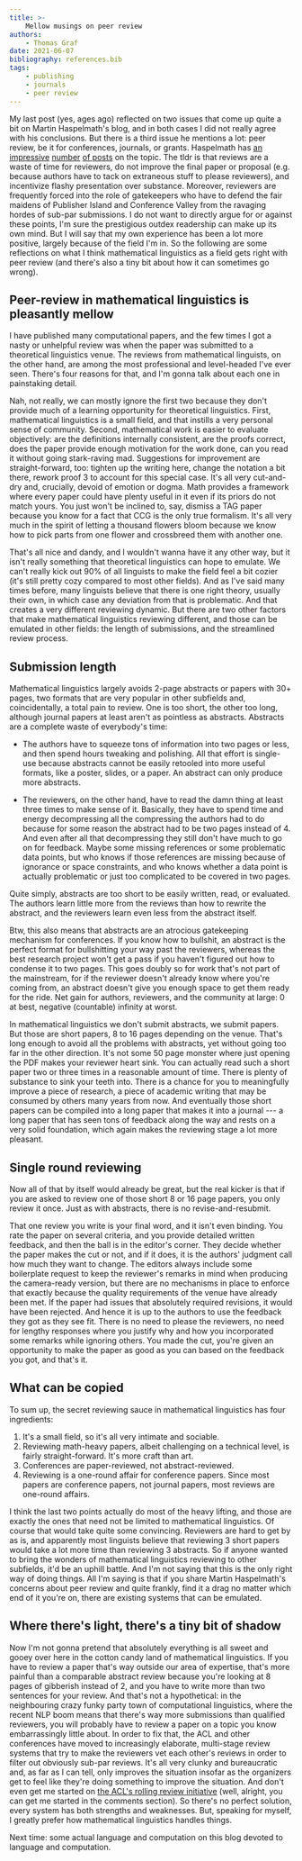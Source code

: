```yaml
---
title: >-
    Mellow musings on peer review
authors:
    - Thomas Graf
date: 2021-06-07
bibliography: references.bib
tags:
    - publishing
    - journals
    - peer review
---
```


<!-- START_SUMMARY_BLOCK -->
My last post (yes, ages ago) reflected on two issues that come up quite a bit on Martin Haspelmath's blog, and in both cases I did not really agree with his conclusions.
But there is a third issue he mentions a lot: peer review, be it for conferences, journals, or grants.
Haspelmath has [an](https://dlc.hypotheses.org/1138) [impressive](https://dlc.hypotheses.org/1070) [number](https://dlc.hypotheses.org/545) [of posts](https://dlc.hypotheses.org/2333#more-2333) on the topic.
The tldr is that reviews are a waste of time for reviewers, do not improve the final paper or proposal (e.g. because authors have to tack on extraneous stuff to please reviewers), and incentivize flashy presentation over substance.
Moreover, reviewers are frequently forced into the role of gatekeepers who have to defend the fair maidens of Publisher Island and Conference Valley from the ravaging hordes of sub-par submissions.
I do not want to directly argue for or against these points, I'm sure the prestigious outdex readership can make up its own mind.
But I will say that my own experience has been a lot more positive, largely because of the field I'm in.
So the following are some reflections on what I think mathematical linguistics as a field gets right with peer review (and there's also a tiny bit about how it can sometimes go wrong).
<!-- END_SUMMARY_BLOCK -->

## Peer-review in mathematical linguistics is pleasantly mellow

I have published many computational papers, and the few times I got a nasty or unhelpful review was when the paper was submitted to a theoretical linguistics venue.
The reviews from mathematical linguists, on the other hand, are among the most professional and level-headed I've ever seen.
There's four reasons for that, and I'm gonna talk about each one in painstaking detail.

Nah, not really, we can mostly ignore the first two because they don't provide much of a learning opportunity for theoretical linguistics.
First, mathematical linguistics is a small field, and that instills a very personal sense of community.
Second, mathematical work is easier to evaluate objectively: are the definitions internally consistent, are the proofs correct, does the paper provide enough motivation for the work done, can you read it without going stark-raving mad.
Suggestions for improvement are straight-forward, too: tighten up the writing here, change the notation a bit there, rework proof 3 to account for this special case.
It's all very cut-and-dry and, crucially, devoid of emotion or dogma.
Math provides a framework where every paper could have plenty useful in it even if its priors do not match yours.
You just won't be inclined to, say, dismiss a TAG paper because you know for a fact that CCG is the only true formalism.
It's all very much in the spirit of letting a thousand flowers bloom because we know how to pick parts from one flower and crossbreed them with another one.

That's all nice and dandy, and I wouldn't wanna have it any other way, but it isn't really something that theoretical linguistics can hope to emulate.
We can't really kick out 90% of all linguists to make the field feel a bit cozier (it's still pretty cozy compared to most other fields).
And as I've said many times before, many linguists believe that there is one right theory, usually their own, in which case any deviation from that is problematic.
And that creates a very different reviewing dynamic.
But there are two other factors that make mathematical linguistics reviewing different, and those can be emulated in other fields: the length of submissions, and the streamlined review process.


## Submission length

Mathematical linguistics largely avoids 2-page abstracts or papers with 30+ pages, two formats that are very popular in other subfields and, coincidentally, a total pain to review.
One is too short, the other too long, although journal papers at least aren't as pointless as abstracts.
Abstracts are a complete waste of everybody's time:

- The authors have to squeeze tons of information into two pages or less, and then spend hours tweaking and polishing.
  All that effort is single-use because abstracts cannot be easily retooled into more useful formats, like a poster, slides, or a paper.
  An abstract can only produce more abstracts.

- The reviewers, on the other hand, have to read the damn thing at least three times to make sense of it.
  Basically, they have to spend time and energy decompressing all the compressing the authors had to do because for some reason the abstract had to be two pages instead of 4.
  And even after all that decompressing they still don't have much to go on for feedback.
  Maybe some missing references or some problematic data points, but who knows if those references are missing because of ignorance or space constraints, and who knows whether a data point is actually problematic or just too complicated to be covered in two pages.

Quite simply, abstracts are too short to be easily written, read, or evaluated.
The authors learn little more from the reviews than how to rewrite the abstract, and the reviewers learn even less from the abstract itself.

Btw, this also means that abstracts are an atrocious gatekeeping mechanism for conferences.
If you know how to bullshit, an abstract is the perfect format for bullshitting your way past the reviewers, whereas the best research project won't get a pass if you haven't figured out how to condense it to two pages.
This goes doubly so for work that's not part of the mainstream, for if the reviewer doesn't already know where you're coming from, an abstract doesn't give you enough space to get them ready for the ride.
Net gain for authors, reviewers, and the community at large: 0 at best, negative (countable) infinity at worst.

In mathematical linguistics we don't submit abstracts, we submit papers.
But those are short papers, 8 to 16 pages depending on the venue.
That's long enough to avoid all the problems with abstracts, yet without going too far in the other direction.
It's not some 50 page monster where just opening the PDF makes your reviewer heart sink.
You can actually read such a short paper two or three times in a reasonable amount of time.
There is plenty of substance to sink your teeth into.
There is a chance for you to meaningfully improve a piece of research, a piece of academic writing that may be consumed by others many years from now.
And eventually those short papers can be compiled into a long paper that makes it into a journal --- a long paper that has seen tons of feedback along the way and rests on a very solid foundation, which again makes the reviewing stage a lot more pleasant.


## Single round reviewing

Now all of that by itself would already be great, but the real kicker is that if you are asked to review one of those short 8 or 16 page papers, you only review it once.
Just as with abstracts, there is no revise-and-resubmit.

That one review you write is your final word, and it isn't even binding.
You rate the paper on several criteria, and you provide detailed written feedback, and then the ball is in the editor's corner.
They decide whether the paper makes the cut or not, and if it does, it is the authors' judgment call how much they want to change.
The editors always include some boilerplate request to keep the reviewer's remarks in mind when producing the camera-ready version, but there are no mechanisms in place to enforce that exactly because the quality requirements of the venue have already been met.
If the paper had issues that absolutely required revisions, it would have been rejected.
And hence it is up to the authors to use the feedback they got as they see fit.
There is no need to please the reviewers, no need for lengthy responses where you justify why and how you incorporated some remarks while ignoring others.
You made the cut, you're given an opportunity to make the paper as good as you can based on the feedback you got, and that's it.


## What can be copied

To sum up, the secret reviewing sauce in mathematical linguistics has four ingredients:

1. It's a small field, so it's all very intimate and sociable.
1. Reviewing math-heavy papers, albeit challenging on a technical level, is fairly straight-forward.
   It's more craft than art.
1. Conferences are paper-reviewed, not abstract-reviewed.
1. Reviewing is a one-round affair for conference papers.
   Since most papers are conference papers, not journal papers, most reviews are one-round affairs.

I think the last two points actually do most of the heavy lifting, and those are exactly the ones that need not be limited to mathematical linguistics.
Of course that would take quite some convincing.
Reviewers are hard to get by as is, and apparently most linguists believe that reviewing 3 short papers would take a lot more time than reviewing 3 abstracts.
So if anyone wanted to bring the wonders of mathematical linguistics reviewing to other subfields, it'd be an uphill battle.
And I'm not saying that this is the only right way of doing things.
All I'm saying is that if you share Martin Haspelmath's concerns about peer review and quite frankly, find it a drag no matter which end of it you're on, there are existing systems that can be emulated.


## Where there's light, there's a tiny bit of shadow

Now I'm not gonna pretend that absolutely everything is all sweet and gooey over here in the cotton candy land of mathematical linguistics.
If you have to review a paper that's way outside our area of expertise, that's more painful than a comparable abstract review because you're looking at 8 pages of gibberish instead of 2, and you have to write more than two sentences for your review.
And that's not a hypothetical: in the neighbouring crazy funky party town of computational linguistics, where the recent NLP boom means that there's way more submissions than qualified reviewers, you will probably have to review a paper on a topic you know embarrassingly little about.
In order to fix that, the ACL and other conferences have moved to increasingly elaborate, multi-stage review systems that try to make the reviewers vet each other's reviews in order to filter out obviously sub-par reviews.
It's all very clunky and bureaucratic and, as far as I can tell, only improves the situation insofar as the organizers get to feel like they're doing something to improve the situation.
And don't even get me started on [the ACL's rolling review initiative](https://www.aclweb.org/adminwiki/index.php?title=ACL_Rolling_Review_Proposal) (well, alright, you can get me started in the comments section).
So there's no perfect solution, every system has both strengths and weaknesses.
But, speaking for myself, I greatly prefer how mathematical linguistics handles things.

Next time: some actual language and computation on this blog devoted to language and computation.

